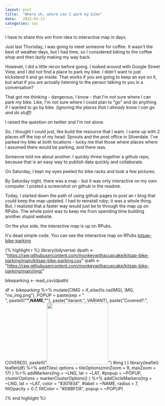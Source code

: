 ```yaml
---
layout: post
title:  "Where oh, where can I park my bike"
date:   2022-03-13
categories: soc
---
```


I have to share this *win* from idea to interactive map in days.

Just last Thursday, I was going to meet someone for coffee. It wasn't the best of weather days, but I had time, so I considered biking to the coffee shop and then lazily making my way back. 

However, I did a little recon before going. I looked around with Google Street View, and I did not find a place to park my bike. I didn't want to just kickstand it and go inside. That works if you are going to keep an eye on it, but what if you are actually listening to the person talking to you in a conversation? 

That got me thinking - dangerous, I know - that I'm not sure where I can park my bike. Like, I'm not sure where I could plan to "go" and do anything if I wanted to go by bike. _(ignoring the places that I already know I can go and do stuff)_

I raised the question on twitter and I'm not alone. 

So, I thought I could just, like build the resource that I want. I came up with 2 places off the top of my head: Sprouts and the post office in Silverdale. I've parked my bike at both locations - lucky me that those where places where I assumed there would be parking, and there was. 

Someone told me about another. I quickly threw together a github repo, because that is an easy way to publish data quickly and collaborate. 

On Saturday, I kept my eyes peeled for bike racks and took a few pictures. 

By Saturday night, there was a map - but it was only interactive on my own computer. I posted a screenshot on github in the readme. 

Today, I started down the path of using github pages to post an r blog that could keep the map updated. I had to reinstall ruby; it was a whole thing. But, I realized that a faster way would just be to through the map up on RPubs. The whole point was to keep me from spending time building another stupid website. 

On the plus side, the interactive map is up on RPubs. 

It's dead simple code. You can see the interactive map on RPubs [kitsap-bike-parking](https://rpubs.com/monkeywithacupcake/kitsap-bike-parking)

{% highlight r %}
library(tidyverse)
dpath <- "https://raw.githubusercontent.com/monkeywithacupcake/kitsap-bike-parking/main/kitsap-bike-parking.csv"
ipath <- "https://raw.githubusercontent.com/monkeywithacupcake/kitsap-bike-parking/main/img/"

bikeparking <- read_csv(dpath)

df <- bikeparking %>%
  mutate(CIMG = if_else(!is.na(IMG), IMG, "no_img.png"),
         POPUP  = paste(sep = "<br/>", 
                        paste0("<b>",NAME,"</b>"),
                        paste("Variant:", VARIANT),
                        paste("Covered?:", COVERED),
                        paste0("<img src = '", ipath, CIMG, "' width = 200>") #img
                        )
         )
library(leaflet)
leaflet(df) %>% addTiles(
  options = tileOptions(minZoom = 9, maxZoom = 17)
) %>%
  addMarkers(lng = ~LNG, lat = ~LAT, 
             #popup = ~POPUP,
             clusterOptions = markerClusterOptions()
             ) %>%
  addCircleMarkers(lng = ~LNG, lat = ~LAT, color = "#301934",
                   #label = ~NAME, 
                   radius = 7,  fillOpacity = 0.7, fillColor = "#D8BFD8",
                   popup = ~POPUP) 

{% end highlight %}